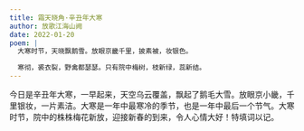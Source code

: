 ```yaml
---
title: 霜天晓角·辛丑年大寒
author: 放歌江海山阙
date: 2022-01-20
poem: |
  大寒时节，天晓飘鹅雪。放眼京畿千里，披素被，妆银色。

  寒彻，裘衣裂，野禽都瑟瑟。只有院中梅树，枝新绿，蕊新结。
---
```


今日是辛丑年大寒，一早起来，天空乌云覆盖，飘起了鹅毛大雪。放眼京小畿，千里银妆，一片素洁。大寒是一年中最寒冷的季节，也是一年中最后一个节气。大寒时节，院中的株株梅花新放，迎接新春的到来，令人心情大好！特填词以记。
